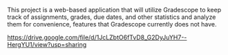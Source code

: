This project is a web-based application that will utilize Gradescope to keep track of assignments, grades, due dates, and other statistics and analyze them for convenience, features that Gradescope currently does not have.

https://drive.google.com/file/d/1JcLZbtO6fTvD8_G2DyJuYH7--HergYU1/view?usp=sharing
